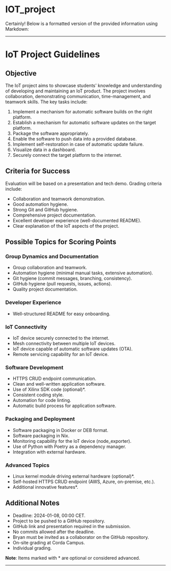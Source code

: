 # IOT_project


Certainly! Below is a formatted version of the provided information using Markdown:

---

# IoT Project Guidelines

## Objective
The IoT project aims to showcase students' knowledge and understanding of developing and maintaining an IoT product. The project involves collaboration, demonstrating communication, time-management, and teamwork skills. The key tasks include:

1. Implement a mechanism for automatic software builds on the right platform.
2. Establish a mechanism for automatic software updates on the target platform.
3. Package the software appropriately.
4. Enable the software to push data into a provided database.
5. Implement self-restoration in case of automatic update failure.
6. Visualize data in a dashboard.
7. Securely connect the target platform to the internet.

## Criteria for Success
Evaluation will be based on a presentation and tech demo. Grading criteria include:

- Collaboration and teamwork demonstration.
- Good automation hygiene.
- Strong Git and GitHub hygiene.
- Comprehensive project documentation.
- Excellent developer experience (well-documented README).
- Clear explanation of the IoT aspects of the project.

## Possible Topics for Scoring Points

### Group Dynamics and Documentation
- Group collaboration and teamwork.
- Automation hygiene (minimal manual tasks, extensive automation).
- Git hygiene (commit messages, branching, consistency).
- GitHub hygiene (pull requests, issues, actions).
- Quality project documentation.

### Developer Experience
- Well-structured README for easy onboarding.

### IoT Connectivity
- IoT device securely connected to the internet.
- Mesh connectivity between multiple IoT devices.
- IoT device capable of automatic software updates (OTA).
- Remote servicing capability for an IoT device.

### Software Development
- HTTPS CRUD endpoint communication.
- Clean and well-written application software.
- Use of Xilinx SDK code (optional)*.
- Consistent coding style.
- Automation for code linting.
- Automatic build process for application software.

### Packaging and Deployment
- Software packaging in Docker or DEB format.
- Software packaging in Nix.
- Monitoring capability for the IoT device (node_exporter).
- Use of Python with Poetry as a dependency manager.
- Integration with external hardware.

### Advanced Topics
- Linux kernel module driving external hardware (optional)*.
- Self-hosted HTTPS CRUD endpoint (AWS, Azure, on-premise, etc.).
- Additional innovative features*.

## Additional Notes
- Deadline: 2024-01-08, 00:00 CET.
- Project to be pushed to a GitHub repository.
- GitHub link and presentation required in the submission.
- No commits allowed after the deadline.
- Bryan must be invited as a collaborator on the GitHub repository.
- On-site grading at Corda Campus.
- Individual grading.

**Note**: Items marked with * are optional or considered advanced.

---
